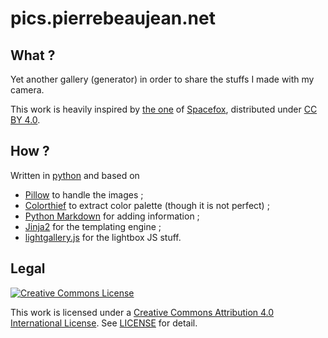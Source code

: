 # pics.pierrebeaujean.net


## What ?

Yet another gallery (generator) in order to share the stuffs I made with my camera.

This work is heavily inspired by [the one](https://coree.spacefox.fr/) of [Spacefox](https://coree.spacefox.fr/pages/spacefox/), distributed under [CC BY 4.0](http://creativecommons.org/licenses/by/4.0/).


## How ?

Written in [python](https://python.org/) and based on

+ [Pillow](https://pypi.org/project/Pillow/) to handle the images ;
+ [Colorthief](https://pypi.org/project/colorthief/) to extract color palette (though it is not perfect) ;
+ [Python Markdown](https://pypi.org/project/Markdown/) for adding information ;
+ [Jinja2](https://pypi.org/project/Jinja2/) for the templating engine ;
+ [lightgallery.js](https://github.com/sachinchoolur/lightgallery.js) for the lightbox JS stuff.

## Legal

[![Creative Commons License](https://i.creativecommons.org/l/by/4.0/88x31.png)](http://creativecommons.org/licenses/by/4.0/)

This work is licensed under a [Creative Commons Attribution 4.0 International License](http://creativecommons.org/licenses/by/4.0/).
See [LICENSE](./LICENSE) for detail.